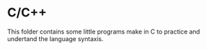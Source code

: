 # C/C++

This folder contains some little programs make in C to practice 
and undertand the language syntaxis.
